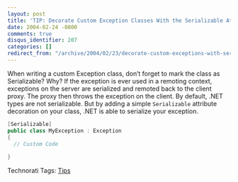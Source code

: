 ```yaml
---
layout: post
title: 'TIP: Decorate Custom Exception Classes With the Serializable Attribute'
date: 2004-02-24 -0800
comments: true
disqus_identifier: 207
categories: []
redirect_from: "/archive/2004/02/23/decorate-custom-exceptions-with-serializable-attribute.aspx/"
---
```


When writing a custom Exception class, don’t forget to mark the class as
Serializable? Why? If the exception is ever used in a remoting context,
exceptions on the server are serialized and remoted back to the client
proxy. The proxy then throws the exception on the client. By default,
.NET types are not serializable. But by adding a simple `Serializable`
attribute decoration on your class, .NET is able to serialize your
exception.

```csharp
[Serializable]
public class MyException : Exception
{
  // Custom Code
  
}
```

Technorati Tags: [Tips](http://technorati.com/tags/Tips)

